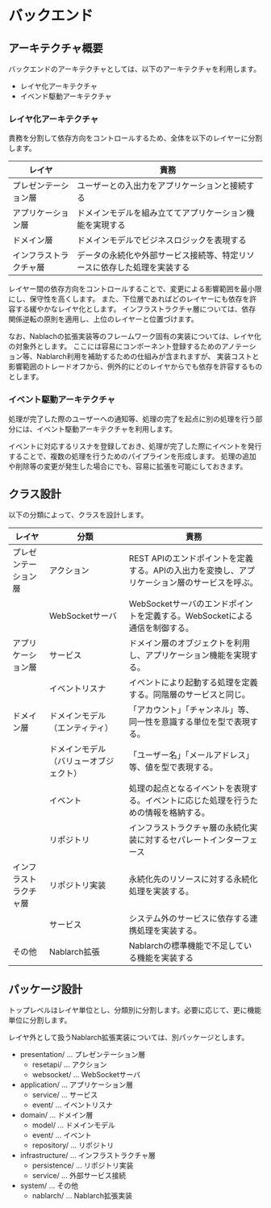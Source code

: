 # バックエンド

## アーキテクチャ概要

バックエンドのアーキテクチャとしては、以下のアーキテクチャを利用します。

- レイヤ化アーキテクチャ
- イベンド駆動アーキテクチャ

### レイヤ化アーキテクチャ

責務を分割して依存方向をコントロールするため、全体を以下のレイヤーに分割します。

|レイヤ|責務|
| ------- | ------- |
| プレゼンテーション層 | ユーザーとの入出力をアプリケーションと接続する |
| アプリケーション層 | ドメインモデルを組み立ててアプリケーション機能を実現する |
| ドメイン層 | ドメインモデルでビジネスロジックを表現する |
| インフラストラクチャ層 | データの永続化や外部サービス接続等、特定リソースに依存した処理を実装する |

レイヤー間の依存方向をコントロールすることで、変更による影響範囲を最小限にし、保守性を高くします。
また、下位層であればどのレイヤーにも依存を許容する緩やかなレイヤ化とします。
インフラストラクチャ層については、依存関係逆転の原則を適用し、上位のレイヤーと位置づけます。

なお、Nablachの拡張実装等のフレームワーク固有の実装については、レイヤ化の対象外とします。
ここには容易にコンポーネント登録するためのアノテーション等、Nablarch利用を補助するための仕組みが含まれますが、
実装コストと影響範囲のトレードオフから、例外的にどのレイヤからでも依存を許容するものとします。

### イベント駆動アーキテクチャ

処理が完了した際のユーザーへの通知等、処理の完了を起点に別の処理を行う部分には、イベント駆動アーキテクチャを利用します。

イベントに対応するリスナを登録しておき、処理が完了した際にイベントを発行することで、複数の処理を行うためのパイプラインを形成します。
処理の追加や削除等の変更が発生した場合にでも、容易に拡張を可能にしておきます。

## クラス設計

以下の分類によって、クラスを設計します。

|レイヤ|分類|責務|
| ------- | ------- | ------- |
| プレゼンテーション層 | アクション | REST APIのエンドポイントを定義する。APIの入出力を変換し、アプリケーション層のサービスを呼ぶ。 |
|  | WebSocketサーバ | WebSocketサーバのエンドポイントを定義する。WebSocketによる通信を制御する。 |
| アプリケーション層 | サービス | ドメイン層のオブジェクトを利用し、アプリケーション機能を実現する。 |
|  | イベントリスナ | イベントにより起動する処理を定義する。同階層のサービスと同じ。 |
| ドメイン層 | ドメインモデル（エンティティ） | 「アカウント」「チャンネル」等、同一性を意識する単位を型で表現する。 |
|  | ドメインモデル（バリューオブジェクト） | 「ユーザー名」「メールアドレス」等、値を型で表現する。 |
|  | イベント | 処理の起点となるイベントを表現する。イベントに応じた処理を行うための情報を格納する。 |
|  | リポジトリ | インフラストラクチャ層の永続化実装に対するセパレートインターフェース |
| インフラストラクチャ層 | リポジトリ実装 | 永続化先のリソースに対する永続化処理を実装する。 |
|  | サービス | システム外のサービスに依存する連携処理を実装する。 |
| その他 | Nablarch拡張 | Nablarchの標準機能で不足している機能を実装する |

## パッケージ設計

トップレベルはレイヤ単位とし、分類別に分割します。必要に応じて、更に機能単位に分割します。

レイヤ外として扱うNablarch拡張実装については、別パッケージとします。

- presentation/ ... プレゼンテーション層
    - resetapi/ ... アクション
    - websocket/ ... WebSocketサーバ
- application/ ... アプリケーション層
    - service/ ... サービス
    - event/ ... イベントリスナ
- domain/ ... ドメイン層
    - model/ ... ドメインモデル
    - event/ ... イベント
    - repository/ ... リポジトリ
- infrastructure/ ... インフラストラクチャ層
    - persistence/ ... リポジトリ実装
    - service/ ... 外部サービス接続
- system/ ... その他
    - nablarch/ ... Nablarch拡張実装
